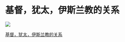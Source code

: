 # 基督，犹太，伊斯兰教的关系

![](https://0.z.wiki/images/20220123/0a941e81c05e44df8a67a921e94408c1.png)



[基督，犹太，伊斯兰教的关系](https://www.youtube.com/watch?v=ncXCHdTFBEs)

<VideoPlayer src="https://fudongdong-statics.oss-cn-beijing.aliyuncs.com/videos/religious.mp4" />
